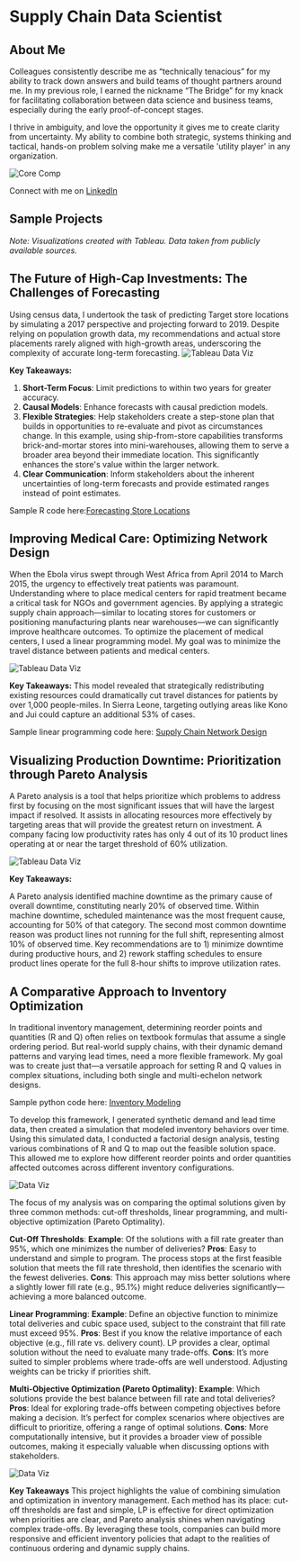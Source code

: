# Supply Chain Data Scientist 

## About Me

Colleagues consistently describe me as “technically tenacious” for my ability to track down answers and build teams of thought partners around me. In my previous role, I earned the nickname “The Bridge” for my knack for facilitating collaboration between data science and business teams, especially during the early proof-of-concept stages.

I thrive in ambiguity, and love the opportunity it gives me to create clarity from uncertainty. My ability to combine both strategic, systems thinking and tactical, hands-on problem solving make me a versatile 'utility player' in any organization.

![Core Comp](./assets/CoreCompetencies.png)


Connect with me on [LinkedIn](https://www.linkedin.com/in/cecilia-o-donnell/)

## Sample Projects

_Note: Visualizations created with Tableau. Data taken from publicly available sources._

## The Future of High-Cap Investments: The Challenges of Forecasting

Using census data, I undertook the task of predicting Target store locations by simulating a 2017 perspective and projecting forward to 2019. Despite relying on population growth data, my recommendations and actual store placements rarely aligned with high-growth areas, underscoring the complexity of accurate long-term forecasting.
![Tableau Data Viz](./assets/TableauMapsSmall.png)

**Key Takeaways:**

1. **Short-Term Focus**: Limit predictions to within two years for greater accuracy.
2. **Causal Models**: Enhance forecasts with causal prediction models.
3. **Flexible Strategies**: Help stakeholders create a step-stone plan that builds in opportunities to re-evaluate and pivot as circumstances change. In this example, using ship-from-store capabilities transforms brick-and-mortar stores into mini-warehouses, allowing them to serve a broader area beyond their immediate location. This significantly enhances the store's value within the larger network.
4. **Clear Communication**: Inform stakeholders about the inherent uncertainties of long-term forecasts and provide estimated ranges instead of point estimates.

Sample R code here:[Forecasting Store Locations](https://github.com/cc-odonnell/misc/blob/main/store_locations.R)


## Improving Medical Care: Optimizing Network Design

When the Ebola virus swept through West Africa from April 2014 to March 2015, the urgency to effectively treat patients was paramount. Understanding where to place medical centers for rapid treatment became a critical task for NGOs and government agencies. By applying a strategic supply chain approach—similar to locating stores for customers or positioning manufacturing plants near warehouses—we can significantly improve healthcare outcomes. To optimize the placement of medical centers, I used a linear programming model. My goal was to minimize the travel distance between patients and medical centers. 

![Tableau Data Viz](./assets/TableauTimelineSmall.png)

**Key Takeaways:**
This model revealed that strategically redistributing existing resources could dramatically cut travel distances for patients by over 1,000 people-miles. In Sierra Leone, targeting outlying areas like Kono and Jui could capture an additional 53% of cases.

Sample linear programming code here: [Supply Chain Network Design](https://github.com/cc-odonnell/misc/blob/main/medical_center_locations.R)

## Visualizing Production Downtime: Prioritization through Pareto Analysis

A Pareto analysis is a tool that helps prioritize which problems to address first by focusing on the most significant issues that will have the largest impact if resolved. It assists in allocating resources more effectively by targeting areas that will provide the greatest return on investment. A company facing low productivity rates has only 4 out of its 10 product lines operating at or near the target threshold of 60% utilization.

![Tableau Data Viz](./assets/TableauBarChartsSmall.png)

**Key Takeaways:**

A Pareto analysis identified machine downtime as the primary cause of overall downtime, constituting nearly 20% of observed time. Within machine downtime, scheduled maintenance was the most frequent cause, accounting for 50% of that category. The second most common downtime reason was product lines not running for the full shift, representing almost 10% of observed time. Key recommendations are to 1) minimize downtime during productive hours, and 2) rework staffing schedules to ensure product lines operate for the full 8-hour shifts to improve utilization rates.

## A Comparative Approach to Inventory Optimization

In traditional inventory management, determining reorder points and quantities (R and Q) often relies on textbook formulas that assume a single ordering period. But real-world supply chains, with their dynamic demand patterns and varying lead times, need a more flexible framework. My goal was to create just that—a versatile approach for setting R and Q values in complex situations, including both single and multi-echelon network designs.

Sample python code here: [Inventory Modeling](https://github.com/cc-odonnell/im_model)


To develop this framework, I generated synthetic demand and lead time data, then created a simulation that modeled inventory behaviors over time. Using this simulated data, I conducted a factorial design analysis, testing various combinations of R and Q to map out the feasible solution space. This allowed me to explore how different reorder points and order quantities affected outcomes across different inventory configurations.

![Data Viz](./assets/CompareRandQOutcomes.png)


The focus of my analysis was on comparing the optimal solutions given by three common methods: cut-off thresholds, linear programming, and multi-objective optimization (Pareto Optimality).

**Cut-Off Thresholds**:
**Example**: Of the solutions with a fill rate greater than 95%, which one minimizes the number of deliveries?
**Pros**: Easy to understand and simple to program. The process stops at the first feasible solution that meets the fill rate threshold, then identifies the scenario with the fewest deliveries.
**Cons**: This approach may miss better solutions where a slightly lower fill rate (e.g., 95.1%) might reduce deliveries significantly—achieving a more balanced outcome.

**Linear Programming**:
**Example**: Define an objective function to minimize total deliveries and cubic space used, subject to the constraint that fill rate must exceed 95%.
**Pros**: Best if you know the relative importance of each objective (e.g., fill rate vs. delivery count). LP provides a clear, optimal solution without the need to evaluate many trade-offs.
**Cons**: It’s more suited to simpler problems where trade-offs are well understood. Adjusting weights can be tricky if priorities shift.

**Multi-Objective Optimization (Pareto Optimality)**:
**Example**: Which solutions provide the best balance between fill rate and total deliveries?
**Pros**: Ideal for exploring trade-offs between competing objectives before making a decision. It’s perfect for complex scenarios where objectives are difficult to prioritize, offering a range of optimal solutions.
**Cons**: More computationally intensive, but it provides a broader view of possible outcomes, making it especially valuable when discussing options with stakeholders.

![Data Viz](./assets/ExampleParetoFrontier.png)

**Key Takeaways**
This project highlights the value of combining simulation and optimization in inventory management. Each method has its place: cut-off thresholds are fast and simple, LP is effective for direct optimization when priorities are clear, and Pareto analysis shines when navigating complex trade-offs. By leveraging these tools, companies can build more responsive and efficient inventory policies that adapt to the realities of continuous ordering and dynamic supply chains.

